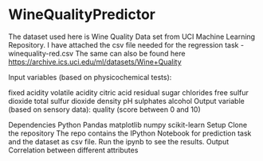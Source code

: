 # WineQualityPredictor
The dataset used here is Wine Quality Data set from UCI Machine Learning Repository. I have attached the csv file needed for the regression task - winequality-red.csv The same can also be found here https://archive.ics.uci.edu/ml/datasets/Wine+Quality

Input variables (based on physicochemical tests):

fixed acidity
volatile acidity
citric acid
residual sugar
chlorides
free sulfur dioxide
total sulfur dioxide
density
pH
sulphates
alcohol
Output variable (based on sensory data): quality (score between 0 and 10)

Dependencies
Python
Pandas
matplotlib
numpy
scikit-learn
Setup
Clone the repository
The repo contains the IPython Notebook for prediction task and the dataset as csv file.
Run the ipynb to see the results.
Output
Correlation between different attributes
